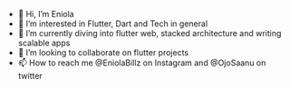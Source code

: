 - 👋 Hi, I’m Eniola
- 👀 I’m interested in Flutter, Dart and Tech in general
- 🌱 I’m currently diving into flutter web, stacked architecture and writing scalable apps
- 💞️ I’m looking to collaborate on flutter projects
- 📫 How to reach me @EniolaBillz on Instagram and @OjoSaanu on twitter

<!---
enny007/enny007 is a ✨ special ✨ repository because its `README.md` (this file) appears on your GitHub profile.
You can click the Preview link to take a look at your changes.
--->
